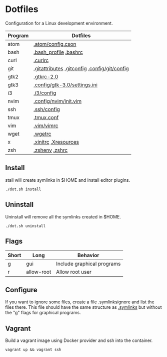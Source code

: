 # Dotfiles

Configuration for a Linux development environment.

Program | Dotfiles
--------|---------
atom    | [.atom/config.cson](files/atom/config.cson)
bash    | [.bash_profile](files/bash_profile) [.bashrc](files/bashrc)
curl    | [.curlrc](files/curlrc)
git     | [.gitattributes](files/gitattributes) [.gitconfig](files/gitconfig) [.config/git/config](files/config/git/config)
gtk2    | [.gtkrc-2.0](files/gtkrc-2.0)
gtk3    | [.config/gtk-3.0/settings.ini](files/config/gtk-3.0/settings.ini)
i3      | [.i3/config](files/i3/config)
nvim    | [.config/nvim/init.vim](files/vim/vimrc)
ssh     | [.ssh/config](files/ssh/config)
tmux    | [.tmux.conf](files/tmux.conf)
vim     | [.vim/vimrc](files/vim/vimrc)
wget    | [.wgetrc](files/wgetrc)
x       | [.xinitrc](files/xinitrc) [.Xresources](files/Xresources)
zsh     | [.zshenv](files/zshenv) [.zshrc](files/zshrc)

## Install

stall will create symlinks in $HOME and install editor plugins.

    ./dot.sh install

## Uninstall

Uninstall will remove all the symlinks created in $HOME.

    ./dot.sh uninstall

## Flags

Short | Long       | Behavior
------|------------|----------
g     | gui        | Include graphical programs
r     | allow-root | Allow root user

## Configure

If you want to ignore some files, create a file .symlinksignore and list the files there. This file should have the same structure as [.symlinks](.symlinks) but without the "g" flags for graphical programs.

## Vagrant

Build a vagrant image using Docker provider and ssh into the container.

    vagrant up && vagrant ssh
